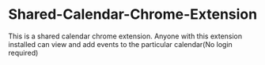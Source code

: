 # Shared-Calendar-Chrome-Extension
This is a shared calendar chrome extension. Anyone with this extension installed can view and add events to the particular calendar(No login required)
